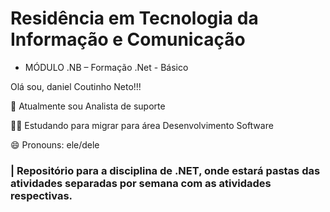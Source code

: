 # Residência em Tecnologia da Informação e Comunicação

- MÓDULO .NB – Formação .Net - Básico

Olá sou, daniel Coutinho Neto!!!

🔭 Atualmente sou Analista de suporte

🙏🏿 Estudando para migrar para área Desenvolvimento Software

😄 Pronouns: ele/dele


### | Repositório para a disciplina de .NET, onde estará pastas das atividades separadas por semana com as atividades respectivas. 


